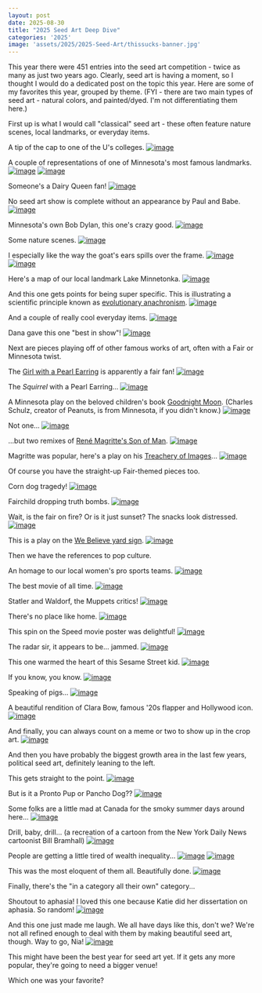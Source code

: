 ```yaml
---
layout: post
date: 2025-08-30
title: "2025 Seed Art Deep Dive"
categories: '2025'
image: 'assets/2025/2025-Seed-Art/thissucks-banner.jpg'
---
```


This year there were 451 entries into the seed art competition - twice as many as just two years ago. Clearly, seed art is having a moment, so I thought I would do a dedicated post on the topic this year. Here are some of my favorites this year, grouped by theme.
(FYI - there are two main types of seed art - natural colors, and painted/dyed. I'm not differentiating them here.)

First up is what I would call "classical" seed art - these often feature nature scenes, local landmarks, or everyday items.

A tip of the cap to one of the U's colleges.
[![image](/assets/2025/2025-Seed-Art/cla.jpg)](/assets/2025/2025-Seed-Art/cla.jpg)

A couple of representations of one of Minnesota's most famous landmarks.
[![image](/assets/2025/2025-Seed-Art/splitrock.jpg)](/assets/2025/2025-Seed-Art/splitrock.jpg)
[![image](/assets/2025/2025-Seed-Art/splitrock2.jpg)](/assets/2025/2025-Seed-Art/splitrock2.jpg)

Someone's a Dairy Queen fan!
[![image](/assets/2025/2025-Seed-Art/dairyqueen.jpg)](/assets/2025/2025-Seed-Art/dairyqueen.jpg)

No seed art show is complete without an appearance by Paul and Babe.
[![image](/assets/2025/2025-Seed-Art/firstrodeo.jpg)](/assets/2025/2025-Seed-Art/firstrodeo.jpg)

Minnesota's own Bob Dylan, this one's crazy good.
[![image](/assets/2025/2025-Seed-Art/dylan.jpg)](/assets/2025/2025-Seed-Art/dylan.jpg)

Some nature scenes.
[![image](/assets/2025/2025-Seed-Art/deer.jpg)](/assets/2025/2025-Seed-Art/deer.jpg)

I especially like the way the goat's ears spills over the frame.
[![image](/assets/2025/2025-Seed-Art/goat.jpg)](/assets/2025/2025-Seed-Art/goat.jpg)
[![image](/assets/2025/2025-Seed-Art/forest.jpg)](/assets/2025/2025-Seed-Art/forest.jpg)

Here's a map of our local landmark Lake Minnetonka.
[![image](/assets/2025/2025-Seed-Art/minnetonka.jpg)](/assets/2025/2025-Seed-Art/minnetonka.jpg)

And this one gets points for being super specific. This is illustrating a scientific principle known as [evolutionary anachronism](https://en.wikipedia.org/wiki/Evolutionary_anachronism).
[![image](/assets/2025/2025-Seed-Art/megafauna.jpg)](/assets/2025/2025-Seed-Art/megafauna.jpg)

And a couple of really cool everyday items.
[![image](/assets/2025/2025-Seed-Art/stamp.jpg)](/assets/2025/2025-Seed-Art/stamp.jpg)

Dana gave this one "best in show"!
[![image](/assets/2025/2025-Seed-Art/chocolates.jpg)](/assets/2025/2025-Seed-Art/chocolates.jpg)

Next are pieces playing off of other famous works of art, often with a Fair or Minnesota twist.

The [Girl with a Pearl Earring](https://www.mauritshuis.nl/en/our-collection/artworks/670-girl-with-a-pearl-earring) is apparently a fair fan!
[![image](/assets/2025/2025-Seed-Art/pearlearring.jpg)](/assets/2025/2025-Seed-Art/pearlearring.jpg)

The _Squirrel_ with a Pearl Earring...
[![image](/assets/2025/2025-Seed-Art/pearlearring2.jpg)](/assets/2025/2025-Seed-Art/pearlearring2.jpg)

A Minnesota play on the beloved children's book [Goodnight Moon](https://www.amazon.com/Goodnight-Moon-Margaret-Wise-Brown/dp/0694003611). (Charles Schulz, creator of Peanuts, is from Minnesota, if you didn't know.)
[![image](/assets/2025/2025-Seed-Art/goodnightmoon.jpg)](/assets/2025/2025-Seed-Art/goodnightmoon.jpg)

Not one...
[![image](/assets/2025/2025-Seed-Art/sonofman.jpg)](/assets/2025/2025-Seed-Art/sonofman.jpg)

...but two remixes of [René Magritte's Son of Man](http://renemagritte.org/the-son-of-man.jsp).
[![image](/assets/2025/2025-Seed-Art/sonofman2.jpg)](/assets/2025/2025-Seed-Art/sonofman2.jpg)

Magritte was popular, here's a play on his [Treachery of Images](https://www.renemagritte.org/the-treachery-of-images.jsp)...
[![image](/assets/2025/2025-Seed-Art/notacorndog.jpg)](/assets/2025/2025-Seed-Art/notacorndog.jpg)

Of course you have the straight-up Fair-themed pieces too.

Corn dog tragedy!
[![image](/assets/2025/2025-Seed-Art/dogdrop.jpg)](/assets/2025/2025-Seed-Art/dogdrop.jpg)

Fairchild dropping truth bombs.
[![image](/assets/2025/2025-Seed-Art/mascots.jpg)](/assets/2025/2025-Seed-Art/mascots.jpg)

Wait, is the fair on fire? Or is it just sunset? The snacks look distressed.
[![image](/assets/2025/2025-Seed-Art/mnsf2025.jpg)](/assets/2025/2025-Seed-Art/mnsf2025.jpg)

This is a play on the [We Believe yard sign](https://en.wikipedia.org/wiki/We_Believe_(yard_sign)).
[![image](/assets/2025/2025-Seed-Art/webelieve.jpg)](/assets/2025/2025-Seed-Art/webelieve.jpg)

Then we have the references to pop culture.

An homage to our local women's pro sports teams.
[![image](/assets/2025/2025-Seed-Art/womensports.jpg)](/assets/2025/2025-Seed-Art/womensports.jpg)

The best movie of all time.
[![image](/assets/2025/2025-Seed-Art/bttf.jpg)](/assets/2025/2025-Seed-Art/bttf.jpg)

Statler and Waldorf, the Muppets critics!
[![image](/assets/2025/2025-Seed-Art/critics.jpg)](/assets/2025/2025-Seed-Art/critics.jpg)

There's no place like home.
[![image](/assets/2025/2025-Seed-Art/dorothy.jpg)](/assets/2025/2025-Seed-Art/dorothy.jpg)

This spin on the Speed movie poster was delightful!
[![image](/assets/2025/2025-Seed-Art/seed.jpg)](/assets/2025/2025-Seed-Art/seed.jpg)

The radar sir, it appears to be... jammed.
[![image](/assets/2025/2025-Seed-Art/spaceballs.jpg)](/assets/2025/2025-Seed-Art/spaceballs.jpg)

This one warmed the heart of this Sesame Street kid.
[![image](/assets/2025/2025-Seed-Art/bigbird.jpg)](/assets/2025/2025-Seed-Art/bigbird.jpg)

If you know, you know.
[![image](/assets/2025/2025-Seed-Art/pigglywiggly.jpg)](/assets/2025/2025-Seed-Art/pigglywiggly.jpg)

Speaking of pigs...
[![image](/assets/2025/2025-Seed-Art/pooh.jpg)](/assets/2025/2025-Seed-Art/pooh.jpg)

A beautiful rendition of Clara Bow, famous '20s flapper and Hollywood icon.
[![image](/assets/2025/2025-Seed-Art/clarabow.jpg)](/assets/2025/2025-Seed-Art/clarabow.jpg)

And finally, you can always count on a meme or two to show up in the crop art.
[![image](/assets/2025/2025-Seed-Art/pooping.jpg)](/assets/2025/2025-Seed-Art/pooping.jpg)

And then you have probably the biggest growth area in the last few years, political seed art, definitely leaning to the left.

This gets straight to the point.
[![image](/assets/2025/2025-Seed-Art/anticapitalist.jpg)](/assets/2025/2025-Seed-Art/anticapitalist.jpg)

But is it a Pronto Pup or Pancho Dog??
[![image](/assets/2025/2025-Seed-Art/nokings.jpg)](/assets/2025/2025-Seed-Art/nokings.jpg)

Some folks are a little mad at Canada for the smoky summer days around here...
[![image](/assets/2025/2025-Seed-Art/blowitback.jpg)](/assets/2025/2025-Seed-Art/blowitback.jpg)

Drill, baby, drill... (a recreation of a cartoon from the New York Daily News cartoonist Bill Bramhall)
[![image](/assets/2025/2025-Seed-Art/drill.jpg)](/assets/2025/2025-Seed-Art/drill.jpg)

People are getting a little tired of wealth inequality...
[![image](/assets/2025/2025-Seed-Art/billionaires.jpg)](/assets/2025/2025-Seed-Art/billionaires.jpg)
[![image](/assets/2025/2025-Seed-Art/isthisfair.jpg)](/assets/2025/2025-Seed-Art/isthisfair.jpg)

This was the most eloquent of them all. Beautifully done.
[![image](/assets/2025/2025-Seed-Art/marshall.jpg)](/assets/2025/2025-Seed-Art/marshall.jpg)

Finally, there's the "in a category all their own" category...

Shoutout to aphasia! I loved this one because Katie did her dissertation on aphasia. So random!
[![image](/assets/2025/2025-Seed-Art/aphasia.jpg)](/assets/2025/2025-Seed-Art/aphasia.jpg)

And this one just made me laugh. We all have days like this, don't we? We're not all refined enough to deal with them by making beautiful seed art, though. Way to go, Nia!
[![image](/assets/2025/2025-Seed-Art/thissucks.jpg)](/assets/2025/2025-Seed-Art/thissucks.jpg)

This might have been the best year for seed art yet. If it gets any more popular, they're going to need a bigger venue!

Which one was your favorite?
